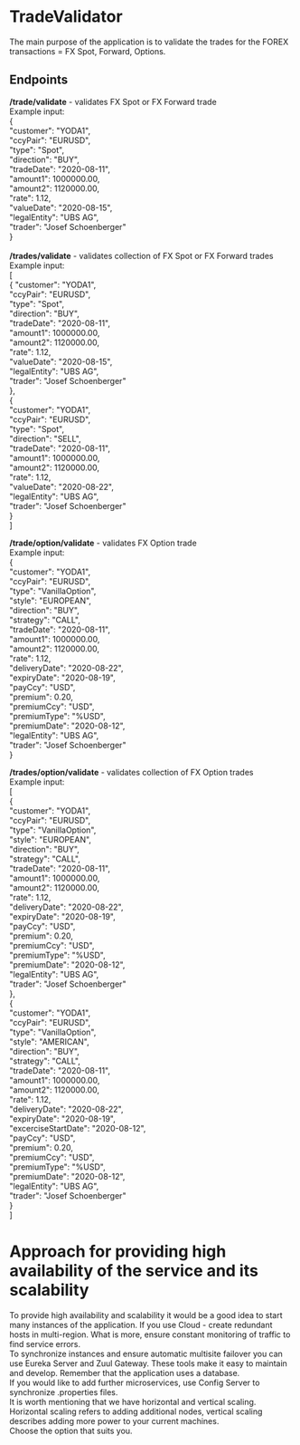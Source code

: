 # TradeValidator

The main purpose of the application is to validate the trades for the FOREX transactions = FX Spot, Forward, Options. <br />

<h2>Endpoints</h2>
<strong>/trade/validate</strong> - validates FX Spot or FX Forward trade   <br />
Example input:   <br />
{   <br />
"customer": "YODA1",   <br />
"ccyPair": "EURUSD",   <br />
"type": "Spot",   <br />
"direction": "BUY",   <br />
"tradeDate": "2020-08-11",   <br />
"amount1": 1000000.00,   <br />
"amount2": 1120000.00,   <br />
"rate": 1.12,   <br />
"valueDate": "2020-08-15",   <br />
"legalEntity": "UBS AG",   <br />
"trader": "Josef Schoenberger"   <br />
} <br />
 <br />
<strong>/trades/validate</strong> - validates collection of FX Spot or FX Forward trades   <br />
Example input:   <br />
[ <br />
{
"customer": "YODA1", <br />
"ccyPair": "EURUSD", <br />
"type": "Spot", <br />
"direction": "BUY", <br />
"tradeDate": "2020-08-11", <br />
"amount1": 1000000.00, <br />
"amount2": 1120000.00, <br />
"rate": 1.12, <br />
"valueDate": "2020-08-15", <br />
"legalEntity": "UBS AG", <br />
"trader": "Josef Schoenberger" <br />
}, <br />
{ <br />
"customer": "YODA1", <br />
"ccyPair": "EURUSD", <br />
"type": "Spot", <br />
"direction": "SELL", <br />
"tradeDate": "2020-08-11", <br />
"amount1": 1000000.00, <br />
"amount2": 1120000.00, <br />
"rate": 1.12, <br />
"valueDate": "2020-08-22", <br />
"legalEntity": "UBS AG", <br />
"trader": "Josef Schoenberger" <br />
} <br />
] <br />

<strong>/trade/option/validate</strong> - validates FX Option trade <br />
Example input: <br />
{ <br />
"customer": "YODA1", <br />
"ccyPair": "EURUSD", <br />
"type": "VanillaOption", <br />
"style": "EUROPEAN", <br />
"direction": "BUY", <br />
"strategy": "CALL", <br />
"tradeDate": "2020-08-11", <br />
"amount1": 1000000.00, <br />
"amount2": 1120000.00, <br />
"rate": 1.12, <br />
"deliveryDate": "2020-08-22", <br />
"expiryDate": "2020-08-19", <br />
"payCcy": "USD", <br />
"premium": 0.20, <br />
"premiumCcy": "USD", <br />
"premiumType": "%USD", <br />
"premiumDate": "2020-08-12", <br />
"legalEntity": "UBS AG", <br />
"trader": "Josef Schoenberger" <br />
} <br />

<strong>/trades/option/validate</strong> - validates collection of FX Option trades <br />
Example input: <br />
[ <br />
{ <br />
"customer": "YODA1", <br />
"ccyPair": "EURUSD", <br />
"type": "VanillaOption", <br />
"style": "EUROPEAN", <br />
"direction": "BUY", <br />
"strategy": "CALL", <br />
"tradeDate": "2020-08-11", <br />
"amount1": 1000000.00, <br />
"amount2": 1120000.00, <br />
"rate": 1.12, <br />
"deliveryDate": "2020-08-22", <br />
"expiryDate": "2020-08-19", <br />
"payCcy": "USD", <br />
"premium": 0.20, <br />
"premiumCcy": "USD", <br />
"premiumType": "%USD", <br />
"premiumDate": "2020-08-12", <br />
"legalEntity": "UBS AG", <br />
"trader": "Josef Schoenberger" <br />
}, <br />
{ <br />
"customer": "YODA1", <br />
"ccyPair": "EURUSD", <br />
"type": "VanillaOption", <br />
"style": "AMERICAN", <br />
"direction": "BUY", <br />
"strategy": "CALL", <br />
"tradeDate": "2020-08-11", <br />
"amount1": 1000000.00, <br />
"amount2": 1120000.00, <br />
"rate": 1.12, <br />
"deliveryDate": "2020-08-22", <br />
"expiryDate": "2020-08-19", <br />
"excerciseStartDate": "2020-08-12", <br />
"payCcy": "USD", <br />
"premium": 0.20, <br />
"premiumCcy": "USD", <br />
"premiumType": "%USD", <br />
"premiumDate": "2020-08-12", <br />
"legalEntity": "UBS AG", <br />
"trader": "Josef Schoenberger" <br />
} <br />
] <br />

# Approach for providing high availability of the service and its scalability

To provide high availability and scalability it would be a good idea to start many instances of the application. If you use Cloud - create redundant hosts in multi-region. What is more, ensure constant monitoring of traffic to find service errors. <br />
To synchronize instances and ensure automatic multisite failover you can use Eureka Server and Zuul Gateway. These tools make it easy to maintain and develop. Remember that the application uses a database.<br />
If you would like to add further microservices, use Config Server to synchronize .properties files.<br/>
It is worth mentioning that we have horizontal and vertical scaling. Horizontal scaling refers to adding additional nodes, vertical scaling describes adding more power to your current machines. <br />
Choose the option that suits you.
